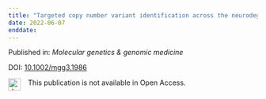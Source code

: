 ```yaml
---
title: "Targeted copy number variant identification across the neurodegenerative disease spectrum."
date: 2022-06-07
enddate:
---
```


Published in: *Molecular genetics & genomic medicine*

DOI: [10.1002/mgg3.1986](https://doi.org/10.1002/mgg3.1986)

<img src="https://upload.wikimedia.org/wikipedia/commons/thumb/0/0e/Closed_Access_logo_transparent.svg/1200px-Closed_Access_logo_transparent.svg.png" alt="drawing" width="25" align="left"/> &nbsp;&nbsp;&nbsp;This publication is not available in Open Access.


